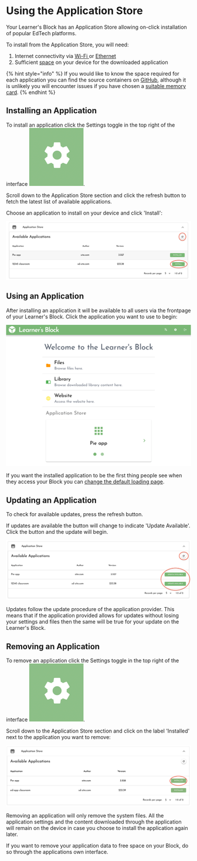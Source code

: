 # Using the Application Store

Your Learner's Block has an Application Store allowing on-click installation of popular EdTech platforms. 

To install from the Application Store, you will need:

1. Internet connectivity via [Wi-Fi ](connecting-to-a-wi-fi-network-optional.md)or [Ethernet](advanced-features/using-an-ethernet-connection.md)
2. Sufficient [space](../how-to-build-one/quickstart/picking-a-micro-sd-card-and-sd-card-reader.md#microsd-card) on your device for the downloaded application

{% hint style="info" %}
If you would like to know the space required for each application you can find the source containers on [GitHub](https://github.com/LearnersBlock/app-store), although it is unlikely you will encounter issues if you have chosen a [suitable memory card](../how-to-build-one/quickstart/picking-a-micro-sd-card-and-sd-card-reader.md#microsd-card).
{% endhint %}

## **Installing an Application**

To install an application click the Settings toggle in the top right of the interface ![](../.gitbook/assets/screenshot-2021-03-23-at-13.23.52%20%281%29.png).

Scroll down to the Application Store section and click the refresh button to fetch the latest list of available applications.

Choose an application to install on your device and click 'Install':

![](../.gitbook/assets/application-store.png)

## **Using an Application**

After installing an application it will be available to all users via the frontpage of your Learner's Block. Click the application you want to use to begin:

![](../.gitbook/assets/using-application-store.png)

If you want the installed application to be the first thing people see when they access your Block you can [change the default loading page](advanced-features/changing-the-default-loading-page.md). 

## **Updating an Application**

To check for available updates, press the refresh button.

If updates are available the button will change to indicate 'Update Available'. Click the button and the update will begin. 

![](../.gitbook/assets/app-store-update-available.png)

Updates follow the update procedure of the application provider. This means that if the application provided allows for updates without losing your settings and files then the same will be true for your update on the Learner's Block. 

## **Removing an Application**

To remove an application click the Settings toggle in the top right of the interface ![](../.gitbook/assets/screenshot-2021-03-23-at-13.23.52%20%281%29.png).

Scroll down to the Application Store section and click on the label 'Installed' next to the application you want to remove:

![](../.gitbook/assets/remove_app.png)

Removing an application will only remove the system files. All the application settings and the content downloaded through the application will remain on the device in case you choose to install the application again later.

If you want to remove your application data to free space on your Block, do so through the applications own interface.

